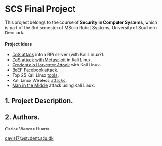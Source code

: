 # SCS Final Project

This project belongs to the course of **Security in Computer Systems**, which is part of the 3rd semester of MSc in Robot Systems, University of Southern Denmark.

#### Project Ideas

 - [DoS attack](https://www.guru99.com/ultimate-guide-to-dos-attacks.html) into a RPi server (with Kali Linux?).
 - [DoS attack with Metasploit](https://gbhackers.com/kali-linux-tutorial-dos-attack/) in Kali Linux.
 - [Credentials Harvester Attack](https://www.guru99.com/ultimate-guide-to-dos-attacks.html) with Kali Linux.
 - [BeEF](https://null-byte.wonderhowto.com/how-to/hack-like-pro-get-facebook-credentials-without-hacking-facebook-0170321/) Facebook attack.
 - Top 25 Kali Linux [tools](https://linuxhint.com/top-25-best-kali-linux-tools/).
 - Kali Linux Wireless [attacks](https://www.tutorialspoint.com/kali_linux/kali_linux_wireless_attacks.htm).
 - [Man in the Middle](https://ourcodeworld.com/articles/read/422/how-to-perform-a-man-in-the-middle-mitm-attack-with-kali-linux) attack using Kali Linux.

## 1. Project Description.

## 2. Authors.

Carlos Viescas Huerta.

cavie17@student.sdu.dk
